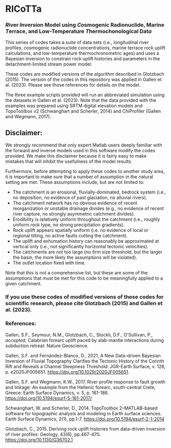 # RICoTTa
 
### ***R***iver ***I***nversion Model using ***Co***smogenic Radionuclide, Marine ***T***errace, and Low-Temperature ***T***hermochonological Dat***a***


This series of codes takes a suite of data sets (i.e., longitudinal river profiles, cosmogenic radionuclide concentrations, marine terrace rock uplift calculations, and low-temperature thermochronometric ages) and uses a Bayesian inversion to constrain rock uplift histories and parameters in the detachment-limited stream power model.

These codes are modified versions of the algorithm described in Glotzbach (2015). The version of the codes in this repository was applied in Gallen et al. (2023). Please see those references for details on the model.

The three example scripts provided will run an abbreviated simulation using the datasets in Gallen et al. (2023). Note that the data provided with the examples was prepared using SRTM digital elevation models and TopoToolbox v2 (Schwanghart and Scherler, 2014) and ChiProfiler (Gallen and Wegmann, 2017).

## Disclaimer:

We strongly recommend that only expert Matlab users deeply familiar with the forward and inverse models used in this software modify the codes provided. We make this disclaimer because it is fairly easy to make mistakes that will inhibit the usefulness of the model results.

Furthermore, before attempting to apply these codes to another study area, it is important to make sure that a number of assumption in the natural setting are met. These assumptions include, but are not limited to:

-	The catchment is an erosional, fluvially-dominated, bedrock system (i.e., no deposition, no evidence of past glaciation, no alluvial rivers).
-	The catchment network has no obvious evidence of recent reorganization or unstable drainage divides (e.g., no evidence of recent river capture, no strongly asymmetric catchment divides).
-	Erodibility is relatively uniform throughout the catchment (i.e., roughly uniform rock type, no strong precipitation gradients).
-	Rock uplift appears spatially uniform (i.e. no evidence of local or regional tilting, no active faults cutting the catchment).
-	The uplift and exhumation history can reasonably be approximated at vertical only (i.e., not significantly horizontal tectonic velocities).
-	The catchments are not too large (no firm size threshold, but the larger the basin, the more likely the assumptions will be violated).
-	The outlet location fixed with time.

Note that this is not a comprehensive list, but these are some of the assumptions that must be met for this code to be meaningfully applied to a given catchment.

### If you use these codes of modified versions of these codes for scientific research, please cite Glotzbach (2015) and Gallen et al. (2023).

### References:

Gallen, S.F., Seymour, N.M., Glotzbach, C., Stockli, D.F., O'Sullivan, P., _accepted_, Calabrian forearc uplift paced by slab-mantle interactions during subduction retreat: Nature Geoscience.

Gallen, S.F. and Fernández-Blanco, D., 2021, A New Data-driven Bayesian Inversion of Fluvial Topography Clarifies the Tectonic History of the Corinth Rift and Reveals a Channel Steepness Threshold: JGR-Earth Surface, v. 126, p. e2020JF005651. https://doi.org/10.1029/2020JF005651.

Gallen, S.F. and Wegmann, K.W., 2017, River profile response to fault growth and linkage: An example from the Hellenic forearc, south-central Crete, Greece: Earth Surface Dynamics, v. 5, p. 161-186. https://doi.org/10.5194/esurf-5-161-2017/

Schwanghart, W. and Scherler, D., 2014. TopoToolbox 2–MATLAB-based software for topographic analysis and modeling in Earth surface sciences. Earth Surface Dynamics, 2(1), pp.1-7. https://doi.org/10.5194/esurf-2-1-2014

Glotzbach, C., 2015. Deriving rock uplift histories from data-driven inversion of river profiles: Geology, 43(6), pp.467-470. https://doi.org/10.1130/G36702.1

